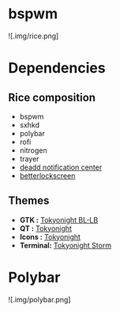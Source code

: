 # bspwm
![.img/rice.png]

# Dependencies
## Rice composition
- bspwm
- sxhkd
- polybar
- rofi
- nitrogen
- trayer
- [deadd notification center](https://github.com/phuhl/linux_notification_center)
- [betterlockscreen](https://github.com/betterlockscreen/betterlockscreen)

## Themes
- **GTK :** [Tokyonight BL-LB](https://www.gnome-look.org/p/1681315/)
- **QT :** [Tokyonight](https://store.kde.org/p/2053458)
- **Icons :** [Tokyonight](https://www.gnome-look.org/p/1681475)
- **Terminal:** [Tokyonight Storm](https://github.com/davidmathers/tokyo-night-kitty-theme)

# Polybar
![.img/polybar.png]
